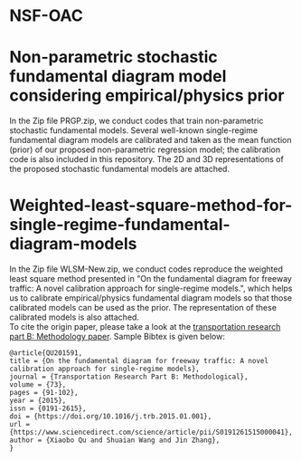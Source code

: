 # NSF-OAC
# Non-parametric stochastic fundamental diagram model considering empirical/physics prior
In the Zip file PRGP.zip, we conduct codes that train non-parametric stochastic fundamental models. Several well-known single-regime fundamental diagram models are calibrated and taken as the mean function (prior) of our proposed non-parametric regression model; the calibration code is also included in this repository. The 2D and 3D representations of the proposed stochastic fundamental models are attached.
# Weighted-least-square-method-for-single-regime-fundamental-diagram-models
In the Zip file WLSM-New.zip, we conduct codes reproduce the weighted least square method presented in "On the fundamental diagram for freeway traffic: A novel calibration approach for single-regime models.", which helps us to calibrate empirical/physics fundamental diagram models so that those calibrated models can be used as the prior. The representation of these calibrated models is also attached.
<br> To cite the origin paper, please take a look at the [transportation research part B: Methodology paper](https://www.sciencedirect.com/science/article/pii/S0191261515000041). Sample Bibtex is given below:
```
@article{QU201591,
title = {On the fundamental diagram for freeway traffic: A novel calibration approach for single-regime models},
journal = {Transportation Research Part B: Methodological},
volume = {73},
pages = {91-102},
year = {2015},
issn = {0191-2615},
doi = {https://doi.org/10.1016/j.trb.2015.01.001},
url = {https://www.sciencedirect.com/science/article/pii/S0191261515000041},
author = {Xiaobo Qu and Shuaian Wang and Jin Zhang},
}
```
